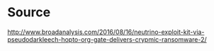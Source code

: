 # Source

http://www.broadanalysis.com/2016/08/16/neutrino-exploit-kit-via-pseudodarkleech-hopto-org-gate-delivers-crypmic-ransomware-2/
